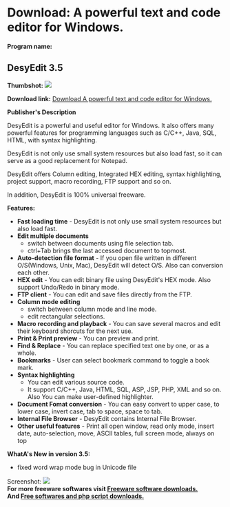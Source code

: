 # Download: A powerful text and code editor for Windows.

**Program name:**

## DesyEdit 3.5

  
**Thumbshot:** ![](http://www.freewarefiles.com/screenshot/desyedit3_md.jpg)   
  
**Download link:** [Download A powerful text and code editor for Windows.](http://freesoftwares.boysofts.com/DesyEdit_program_51991.html)  
  


**Publisher's Description**  
  


DesyEdit is a powerful and useful editor for Windows. It also offers many powerful features for programming languages such as C/C++, Java, SQL, HTML, with syntax highlighting. 

DesyEdit is not only use small system resources but also load fast, so it can serve as a good replacement for Notepad.

DesyEdit offers Column editing, Integrated HEX editing, syntax highlighting, project support, macro recording, FTP support and so on.

In addition, DesyEdit is 100% universal freeware.

**Features:**

  * **Fast loading time** \- DesyEdit is not only use small system resources but also load fast. 
  * **Edit multiple documents**
    * switch between documents using file selection tab. 
    * ctrl+Tab brings the last accessed document to topmost. 
  * **Auto-detection file format** \- If you open file written in different O/S(Windows, Unix, Mac), DesyEdit will detect O/S. Also can conversion each other. 
  * **HEX edit** \- You can edit binary file using DesyEdit's HEX mode. Also support Undo/Redo in binary mode. 
  * **FTP client** \- You can edit and save files directly from the FTP. 
  * **Column mode editing**
    * switch between column mode and line mode. 
    * edit rectangular selections. 
  * **Macro recording and playback** \- You can save several macros and edit their keyboard shorcuts for the next use. 
  * **Print & Print preview** \- You can preview and print. 
  * **Find & Replace** \- You can replace specified text one by one, or as a whole. 
  * **Bookmarks** \- User can select bookmark command to toggle a book mark. 
  * **Syntax highlighting**
    * You can edit various source code. 
    * It support C/C++, Java, HTML, SQL, ASP, JSP, PHP, XML and so on. Also You can make user-defined highlighter. 
  * **Document Fomat conversion** \- You can easy convert to upper case, to lower case, invert case, tab to space, space to tab. 
  * **Internal File Browser** \- DesyEdit contains Internal File Browser. 
  * **Other useful features** \- Print all open window, read only mode, insert date, auto-selection, move, ASCII tables, full screen mode, always on top 

**WhatA's New in version 3.5:**

  * fixed word wrap mode bug in Unicode file 

  
  
Screenshot: ![](http://www.freewarefiles.com/screenshot/desyedit3.jpg)   
**For more freeware softwares visit [Freeware software downloads.](http://freesoftwares.boysofts.com/)**   
**And [Free softwares and php script downloads.](http://www.boysofts.com/)**
